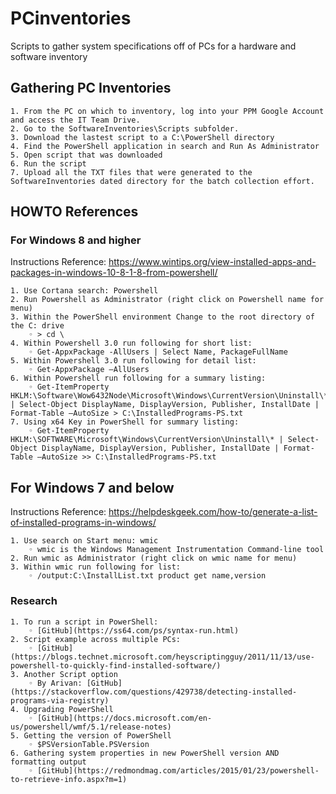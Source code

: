 # PCinventories
Scripts to gather system specifications off of PCs for a hardware and software inventory

## Gathering PC Inventories
    1. From the PC on which to inventory, log into your PPM Google Account and access the IT Team Drive.
    2. Go to the SoftwareInventories\Scripts subfolder.
    3. Download the lastest script to a C:\PowerShell directory
    4. Find the PowerShell application in search and Run As Administrator
    5. Open script that was downloaded
    6. Run the script
    7. Upload all the TXT files that were generated to the SoftwareInventories dated directory for the batch collection effort.

## HOWTO References
### For Windows 8 and higher

Instructions Reference: https://www.wintips.org/view-installed-apps-and-packages-in-windows-10-8-1-8-from-powershell/

    1. Use Cortana search: Powershell
    2. Run Powershell as Administrator (right click on Powershell name for menu)
    3. Within the PowerShell environment Change to the root directory of the C: drive
        ◦ > cd \
    4. Within Powershell 3.0 run following for short list:  
        ◦ Get-AppxPackage -AllUsers | Select Name, PackageFullName
    5. Within Powershell 3.0 run following for detail list:  
        ◦ Get-AppxPackage –AllUsers
    6. Within Powershell run following for a summary listing:  
        ◦ Get-ItemProperty HKLM:\Software\Wow6432Node\Microsoft\Windows\CurrentVersion\Uninstall\* | Select-Object DisplayName, DisplayVersion, Publisher, InstallDate | Format-Table –AutoSize > C:\InstalledPrograms-PS.txt
    7. Using x64 Key in PowerShell for summary listing:
        ◦ Get-ItemProperty HKLM:\SOFTWARE\Microsoft\Windows\CurrentVersion\Uninstall\* | Select-Object DisplayName, DisplayVersion, Publisher, InstallDate | Format-Table –AutoSize >> C:\InstalledPrograms-PS.txt


## For Windows 7 and below
Instructions Reference:  https://helpdeskgeek.com/how-to/generate-a-list-of-installed-programs-in-windows/

    1. Use search on Start menu: wmic
        ◦ wmic is the Windows Management Instrumentation Command-line tool
    2. Run wmic as Administrator (right click on wmic name for menu)
    3. Within wmic run following for list:  
        ◦ /output:C:\InstallList.txt product get name,version

### Research

    1. To run a script in PowerShell:
        ◦ [GitHub](https://ss64.com/ps/syntax-run.html)
    2. Script example across multiple PCs:
        ◦ [GitHub](https://blogs.technet.microsoft.com/heyscriptingguy/2011/11/13/use-powershell-to-quickly-find-installed-software/)
    3. Another Script option
        ◦ By Arivan: [GitHub](https://stackoverflow.com/questions/429738/detecting-installed-programs-via-registry)
    4. Upgrading PowerShell
        ◦ [GitHub](https://docs.microsoft.com/en-us/powershell/wmf/5.1/release-notes)
    5. Getting the version of PowerShell
        ◦ $PSVersionTable.PSVersion
    6. Gathering system properties in new PowerShell version AND formatting output
        ◦ [GitHub](https://redmondmag.com/articles/2015/01/23/powershell-to-retrieve-info.aspx?m=1)
        
        
